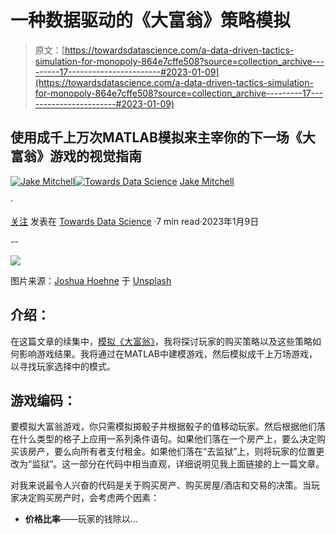 # 一种数据驱动的《大富翁》策略模拟

> 原文：[https://towardsdatascience.com/a-data-driven-tactics-simulation-for-monopoly-864e7cffe508?source=collection_archive---------17-----------------------#2023-01-09](https://towardsdatascience.com/a-data-driven-tactics-simulation-for-monopoly-864e7cffe508?source=collection_archive---------17-----------------------#2023-01-09)

## 使用成千上万次MATLAB模拟来主宰你的下一场《大富翁》游戏的视觉指南

[](https://medium.com/@Jake_Mitchell?source=post_page-----864e7cffe508--------------------------------)[![Jake Mitchell](../Images/08d2f4af3a58a419b0f9547ca64bbb07.png)](https://medium.com/@Jake_Mitchell?source=post_page-----864e7cffe508--------------------------------)[](https://towardsdatascience.com/?source=post_page-----864e7cffe508--------------------------------)[![Towards Data Science](../Images/a6ff2676ffcc0c7aad8aaf1d79379785.png)](https://towardsdatascience.com/?source=post_page-----864e7cffe508--------------------------------) [Jake Mitchell](https://medium.com/@Jake_Mitchell?source=post_page-----864e7cffe508--------------------------------)

·

[关注](https://medium.com/m/signin?actionUrl=https%3A%2F%2Fmedium.com%2F_%2Fsubscribe%2Fuser%2F3d9ea428abd9&operation=register&redirect=https%3A%2F%2Ftowardsdatascience.com%2Fa-data-driven-tactics-simulation-for-monopoly-864e7cffe508&user=Jake+Mitchell&userId=3d9ea428abd9&source=post_page-3d9ea428abd9----864e7cffe508---------------------post_header-----------) 发表在 [Towards Data Science](https://towardsdatascience.com/?source=post_page-----864e7cffe508--------------------------------) ·7 min read·2023年1月9日[](https://medium.com/m/signin?actionUrl=https%3A%2F%2Fmedium.com%2F_%2Fvote%2Ftowards-data-science%2F864e7cffe508&operation=register&redirect=https%3A%2F%2Ftowardsdatascience.com%2Fa-data-driven-tactics-simulation-for-monopoly-864e7cffe508&user=Jake+Mitchell&userId=3d9ea428abd9&source=-----864e7cffe508---------------------clap_footer-----------)

--

[](https://medium.com/m/signin?actionUrl=https%3A%2F%2Fmedium.com%2F_%2Fbookmark%2Fp%2F864e7cffe508&operation=register&redirect=https%3A%2F%2Ftowardsdatascience.com%2Fa-data-driven-tactics-simulation-for-monopoly-864e7cffe508&source=-----864e7cffe508---------------------bookmark_footer-----------)![](../Images/4cb410d22e0ec5c6fcc90cbdb4c9c39d.png)

图片来源：[Joshua Hoehne](https://unsplash.com/@mrthetrain?utm_source=medium&utm_medium=referral) 于 [Unsplash](https://unsplash.com/?utm_source=medium&utm_medium=referral)

## 介绍：

在这篇文章的续集中，[模拟《大富翁》](https://medium.com/towards-data-science/simulating-monopoly-finding-the-best-properties-using-matlab-130fe557b1ae)，我将探讨玩家的购买策略以及这些策略如何影响游戏结果。我将通过在MATLAB中建模游戏，然后模拟成千上万场游戏，以寻找玩家选择中的模式。

## 游戏编码：

要模拟大富翁游戏，你只需模拟掷骰子并根据骰子的值移动玩家。然后根据他们落在什么类型的格子上应用一系列条件语句。如果他们落在一个房产上，要么决定购买该房产，要么向所有者支付租金。如果他们落在“去监狱”上，则将玩家的位置更改为“监狱”。这一部分在代码中相当直观，详细说明见我上面链接的上一篇文章。

对我来说最令人兴奋的代码是关于购买房产、购买房屋/酒店和交易的决策。当玩家决定购买房产时，会考虑两个因素：

+   **价格比率**——玩家的钱除以...
